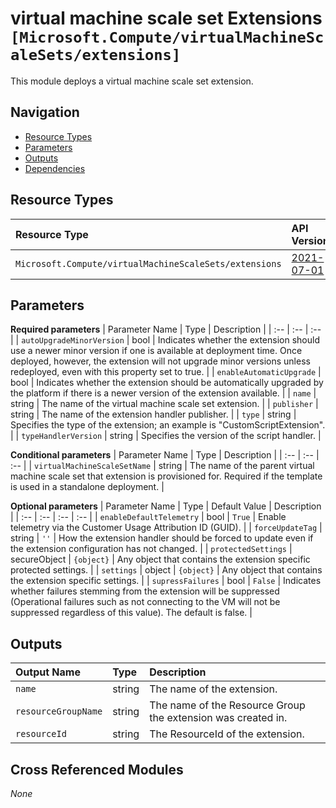 # virtual machine scale set Extensions `[Microsoft.Compute/virtualMachineScaleSets/extensions]`

This module deploys a virtual machine scale set extension.

## Navigation

- [Resource Types](#Resource-Types)
- [Parameters](#Parameters)
- [Outputs](#Outputs)
- [Dependencies](#Dependencies)

## Resource Types

| Resource Type | API Version |
| :-- | :-- |
| `Microsoft.Compute/virtualMachineScaleSets/extensions` | [2021-07-01](https://docs.microsoft.com/en-us/azure/templates/Microsoft.Compute/2021-07-01/virtualMachineScaleSets/extensions) |

## Parameters

**Required parameters**
| Parameter Name | Type | Description |
| :-- | :-- | :-- |
| `autoUpgradeMinorVersion` | bool | Indicates whether the extension should use a newer minor version if one is available at deployment time. Once deployed, however, the extension will not upgrade minor versions unless redeployed, even with this property set to true. |
| `enableAutomaticUpgrade` | bool | Indicates whether the extension should be automatically upgraded by the platform if there is a newer version of the extension available. |
| `name` | string | The name of the virtual machine scale set extension. |
| `publisher` | string | The name of the extension handler publisher. |
| `type` | string | Specifies the type of the extension; an example is "CustomScriptExtension". |
| `typeHandlerVersion` | string | Specifies the version of the script handler. |

**Conditional parameters**
| Parameter Name | Type | Description |
| :-- | :-- | :-- |
| `virtualMachineScaleSetName` | string | The name of the parent virtual machine scale set that extension is provisioned for. Required if the template is used in a standalone deployment. |

**Optional parameters**
| Parameter Name | Type | Default Value | Description |
| :-- | :-- | :-- | :-- |
| `enableDefaultTelemetry` | bool | `True` | Enable telemetry via the Customer Usage Attribution ID (GUID). |
| `forceUpdateTag` | string | `''` | How the extension handler should be forced to update even if the extension configuration has not changed. |
| `protectedSettings` | secureObject | `{object}` | Any object that contains the extension specific protected settings. |
| `settings` | object | `{object}` | Any object that contains the extension specific settings. |
| `supressFailures` | bool | `False` | Indicates whether failures stemming from the extension will be suppressed (Operational failures such as not connecting to the VM will not be suppressed regardless of this value). The default is false. |


## Outputs

| Output Name | Type | Description |
| :-- | :-- | :-- |
| `name` | string | The name of the extension. |
| `resourceGroupName` | string | The name of the Resource Group the extension was created in. |
| `resourceId` | string | The ResourceId of the extension. |

## Cross Referenced Modules

_None_

